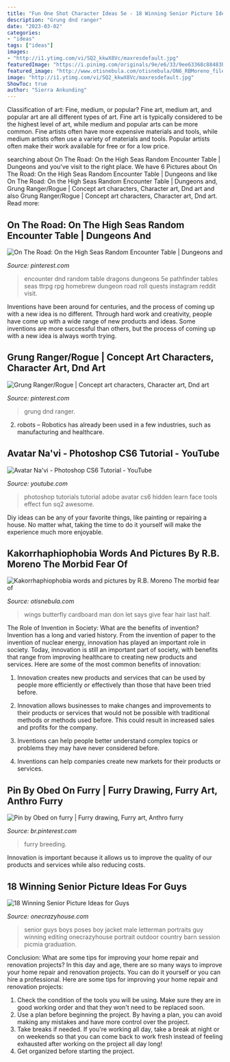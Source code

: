 ```yaml
---
title: "Fun One Shot Character Ideas 5e - 18 Winning Senior Picture Ideas For Guys"
description: "Grung dnd ranger"
date: "2023-03-02"
categories:
- "ideas"
tags: ["ideas"]
images:
- "http://i1.ytimg.com/vi/SQ2_kkwX8Vc/maxresdefault.jpg"
featuredImage: "https://i.pinimg.com/originals/9e/e6/33/9ee63368c88483b9872a68623c3fd448.jpg"
featured_image: "http://www.otisnebula.com/otisnebula/ON6_RBMoreno_files/kakorrhaphiophobia_11.jpg"
image: "http://i1.ytimg.com/vi/SQ2_kkwX8Vc/maxresdefault.jpg"
ShowToc: true
author: "Sierra Ankunding"
---
```



Classification of art: Fine, medium, or popular?
Fine art, medium art, and popular art are all different types of art. Fine art is typically considered to be the highest level of art, while medium and popular arts can be more common. Fine artists often have more expensive materials and tools, while medium artists often use a variety of materials and tools. Popular artists often make their work available for free or for a low price.

	

		
searching about On The Road: On the High Seas Random Encounter Table | Dungeons and you've visit to the right place. We have 6 Pictures about On The Road: On the High Seas Random Encounter Table | Dungeons and like On The Road: On the High Seas Random Encounter Table | Dungeons and, Grung Ranger/Rogue | Concept art characters, Character art, Dnd art and also Grung Ranger/Rogue | Concept art characters, Character art, Dnd art. Read more:
		
    
## On The Road: On The High Seas Random Encounter Table | Dungeons And

<img loading=lazy src="https://i.pinimg.com/736x/4a/eb/7b/4aeb7b6fdd0d6426e24008b56b6d8635.jpg" onerror="this.onerror=null;this.src='https://tse1.mm.bing.net/th?id=OIP.pqGX9sz73UNzEtQkhC2NkgHaI-&amp;pid=15.1';" alt="On The Road: On the High Seas Random Encounter Table | Dungeons and">

_Source: pinterest.com_

>encounter dnd random table dragons dungeons 5e pathfinder tables seas ttrpg rpg homebrew dungeon road roll quests instagram reddit visit. 

	

Inventions have been around for centuries, and the process of coming up with a new idea is no different. Through hard work and creativity, people have come up with a wide range of new products and ideas. Some inventions are more successful than others, but the process of coming up with a new idea is always worth trying.

    
## Grung Ranger/Rogue | Concept Art Characters, Character Art, Dnd Art

<img loading=lazy src="https://i.pinimg.com/originals/9e/e6/33/9ee63368c88483b9872a68623c3fd448.jpg" onerror="this.onerror=null;this.src='https://tse4.mm.bing.net/th?id=OIP.mGVupgezuI82IfjA9cVxIQHaKk&amp;pid=15.1';" alt="Grung Ranger/Rogue | Concept art characters, Character art, Dnd art">

_Source: pinterest.com_

>grung dnd ranger. 

	

2. robots – Robotics has already been used in a few industries, such as manufacturing and healthcare.

    
## Avatar Na&#039;vi - Photoshop CS6 Tutorial - YouTube

<img loading=lazy src="http://i1.ytimg.com/vi/SQ2_kkwX8Vc/maxresdefault.jpg" onerror="this.onerror=null;this.src='https://tse4.mm.bing.net/th?id=OIP.hSkhK5brGMsVQ7vQxPpKqQHaEK&amp;pid=15.1';" alt="Avatar Na&#039;vi - Photoshop CS6 Tutorial - YouTube">

_Source: youtube.com_

>photoshop tutorials tutorial adobe avatar cs6 hidden learn face tools effect fun sq2 awesome. 

	

Diy ideas can be any of your favorite things, like painting or repairing a house. No matter what, taking the time to do it yourself will make the experience much more enjoyable.

    
## Kakorrhaphiophobia Words And Pictures By R.B. Moreno The Morbid Fear Of

<img loading=lazy src="http://www.otisnebula.com/otisnebula/ON6_RBMoreno_files/kakorrhaphiophobia_11.jpg" onerror="this.onerror=null;this.src='https://tse2.mm.bing.net/th?id=OIP.E4oaXsF4ISnzEvBXMDZM1wHaFH&amp;pid=15.1';" alt="Kakorrhaphiophobia words and pictures by R.B. Moreno The morbid fear of">

_Source: otisnebula.com_

>wings butterfly cardboard man don let says give fear hair last half. 

	

The Role of Invention in Society: What are the benefits of invention?
Invention has a long and varied history. From the invention of paper to the invention of nuclear energy, innovation has played an important role in society. Today, innovation is still an important part of society, with benefits that range from improving healthcare to creating new products and services. Here are some of the most common benefits of innovation:
1. Innovation creates new products and services that can be used by people more efficiently or effectively than those that have been tried before.

2. Innovation allows businesses to make changes and improvements to their products or services that would not be possible with traditional methods or methods used before. This could result in increased sales and profits for the company.

3. Inventions can help people better understand complex topics or problems they may have never considered before.

4. Inventions can help companies create new markets for their products or services.

    
## Pin By Obed On Furry | Furry Drawing, Furry Art, Anthro Furry

<img loading=lazy src="https://i.pinimg.com/736x/eb/de/71/ebde71742089bff18642d7feb4bcdd28.jpg" onerror="this.onerror=null;this.src='https://tse1.mm.bing.net/th?id=OIP.H7yO8LuZLC8VTO_sXFn8WwHaKI&amp;pid=15.1';" alt="Pin by Obed on furry | Furry drawing, Furry art, Anthro furry">

_Source: br.pinterest.com_

>furry breeding. 

	

Innovation is important because it allows us to improve the quality of our products and services while also reducing costs.

    
## 18 Winning Senior Picture Ideas For Guys

<img loading=lazy src="https://cdn.onecrazyhouse.com/wp-content/uploads/2016/08/letterman-jacket-photo.jpg" onerror="this.onerror=null;this.src='https://tse4.mm.bing.net/th?id=OIP.hPQyPk2t_Sfr6Z6wb6BQwQHaLH&amp;pid=15.1';" alt="18 Winning Senior Picture Ideas for Guys">

_Source: onecrazyhouse.com_

>senior guys boys poses boy jacket male letterman portraits guy winning editing onecrazyhouse portrait outdoor country barn session picmia graduation. 

	

Conclusion: What are some tips for improving your home repair and renovation projects?
In this day and age, there are so many ways to improve your home repair and renovation projects. You can do it yourself or you can hire a professional. Here are some tips for improving your home repair and renovation projects: 
1. Check the condition of the tools you will be using. Make sure they are in good working order and that they won't need to be replaced soon. 
2. Use a plan before beginning the project. By having a plan, you can avoid making any mistakes and have more control over the project. 
3. Take breaks if needed. If you're working all day, take a break at night or on weekends so that you can come back to work fresh instead of feeling exhausted after working on the project all day long! 
4. Get organized before starting the project.

